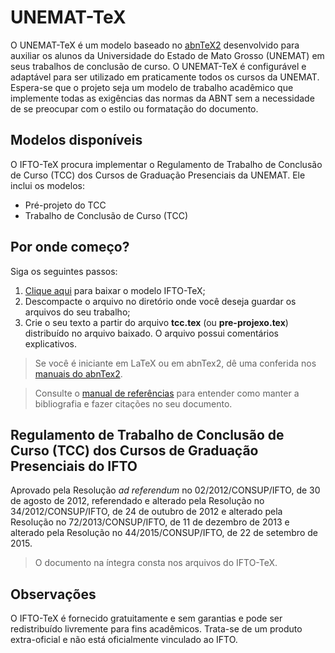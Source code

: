 # UNEMAT-TeX

O UNEMAT-TeX é um modelo baseado no [abnTeX2](http://www.abntex.net.br/) desenvolvido para auxiliar os alunos da Universidade do Estado de Mato Grosso (UNEMAT) em seus trabalhos de conclusão de curso. O UNEMAT-TeX é configurável e adaptável para ser utilizado em praticamente todos os cursos da UNEMAT. Espera-se que o projeto seja um modelo de trabalho acadêmico que implemente todas as exigências das normas da ABNT sem a necessidade de se preocupar com o estilo ou formatação do documento.

## Modelos disponíveis

O IFTO-TeX procura implementar o Regulamento de Trabalho de Conclusão de Curso (TCC) dos Cursos de Graduação Presenciais da UNEMAT. Ele inclui os modelos:

* Pré-projeto do TCC
* Trabalho de Conclusão de Curso (TCC)

## Por onde começo?

Siga os seguintes passos:

1. [Clique aqui](https://github.com/renatouchoa/ifto-tex/archive/master.zip) para baixar o modelo IFTO-TeX;
2. Descompacte o arquivo no diretório onde você deseja guardar os arquivos do seu trabalho;
3. Crie o seu texto a partir do arquivo **tcc.tex** (ou **pre-projexo.tex**) distribuído no arquivo baixado. O arquivo possui comentários explicativos.

> Se você é iniciante em LaTeX ou em abnTex2, dê uma conferida nos [manuais do abnTex2](https://github.com/abntex/abntex2/wiki/PorOndeComecar).


> Consulte o [manual de referências](http://get-software.net/macros/latex/contrib/abntex2/doc/abntex2cite-alf.pdf) para entender como manter a bibliografia e fazer citações no seu documento.

## Regulamento de Trabalho de Conclusão de Curso (TCC) dos Cursos de Graduação Presenciais do IFTO

Aprovado pela Resolução *ad referendum* no 02/2012/CONSUP/IFTO, de 30 de agosto de 2012, referendado e alterado pela Resolução no 34/2012/CONSUP/IFTO, de 24 de outubro de 2012 e alterado pela Resolução no 72/2013/CONSUP/IFTO, de 11 de dezembro de 2013 e alterado pela Resolução no 44/2015/CONSUP/IFTO, de 22 de setembro de 2015.

> O documento na íntegra consta nos arquivos do IFTO-TeX.

## Observações

O IFTO-TeX é fornecido gratuitamente e sem garantias e pode ser redistribuído livremente para fins acadêmicos. Trata-se de um produto extra-oficial e não está oficialmente vinculado ao IFTO.
